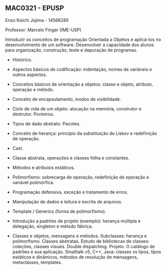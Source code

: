 ## MAC0321 - EPUSP

Enzo Koichi Jojima - 14568285

Professor: Marcelo Finger (IME-USP)

Introduzir os conceitos de programação Orientada a Objetos e aplicá-los no desenvolvimento de um software.
Desenvolver a capacidade dos alunos para organização, construção, teste e depuração de programas.

- Histórico.
- Aspectos básicos de codificação: indentação, nomes de variáveis e outros aspectos.
- Conceitos básicos de orientação a objetos: classe e objeto, atributo, operação e método.
- Conceito de encapsulamento, modos de visibilidade.
- Ciclo de vida de um objeto: alocação na memória, construtor e destrutor.
Ponteiros.
- Tipos de dado abstrato.
Pacotes.
- Conceito de herança: princípio da substituição de Liskov e redefinição de operação.
- Cast.
- Classe abstrata, operações e classes folha e constantes.
- Métodos e atributos estáticos.
- Polimorfismo: sobrecarga de operação, redefinição de operação e variável polimórfica.
- Programação defensiva, exceção e tratamento de erros.
- Manipulação de dados e leitura e escrita de arquivos.
- Template / Generics (forma de polimorfismo).
- Introdução a padrões de projeto (exemplo): herança múltipla e delegação, singleton e método fábrica.

- Classes e objetos, mensagens e métodos. Subclasses: herança e polimorfismo. Classes abstratas. Estudo de bibliotecas de classes: coleções, classes visuais. Double dispatching. Projeto. O catálogo de padrões e sua aplicação. Smalltalk v5, C++, Java: classes vs tipos, tipos estáticos e dinâmicos, métodos de resolução de mensagens, metaclasses, templates.